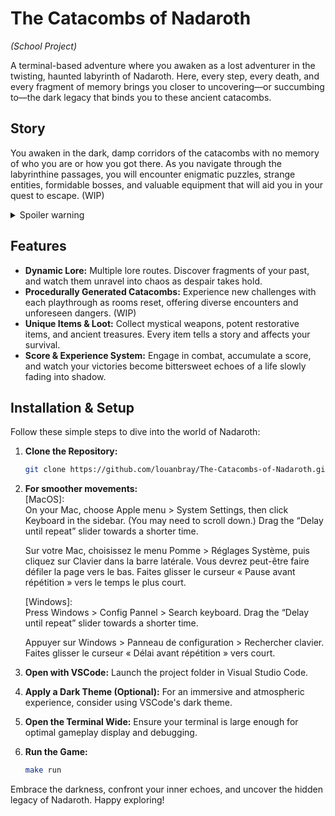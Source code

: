 # The Catacombs of Nadaroth
_(School Project)_

A terminal-based adventure where you awaken as a lost adventurer in the twisting, haunted labyrinth of Nadaroth. Here, every step, every death, and every fragment of memory brings you closer to uncovering—or succumbing to—the dark legacy that binds you to these ancient catacombs.


## Story

You awaken in the dark, damp corridors of the catacombs with no memory of who you are or how you got there. As you navigate through the labyrinthine passages, you will encounter enigmatic puzzles, strange entities, formidable bosses, and valuable equipment that will aid you in your quest to escape. (WIP)

<details>
  <summary>Spoiler warning</summary>
  
  Your progress is measured not just by physical survival, but also by a unique score that reflects both your achievements and your eroding mental health. With each death, you awaken anew in the spawn room, your mind further fragmented by despair. The narrative evolves depending on your mental health—ranging from clarity and determination to utter desolation.
  
</details>

## Features

- **Dynamic Lore:** Multiple lore routes. Discover fragments of your past, and watch them unravel into chaos as despair takes hold.
- **Procedurally Generated Catacombs:** Experience new challenges with each playthrough as rooms reset, offering diverse encounters and unforeseen dangers. (WIP)
- **Unique Items & Loot:** Collect mystical weapons, potent restorative items, and ancient treasures. Every item tells a story and affects your survival.
- **Score & Experience System:** Engage in combat, accumulate a score, and watch your victories become bittersweet echoes of a life slowly fading into shadow.

## Installation & Setup

Follow these simple steps to dive into the world of Nadaroth:

1. **Clone the Repository:**
    ```bash
    git clone https://github.com/louanbray/The-Catacombs-of-Nadaroth.git
    ```

2. **For smoother movements:**      
    \[MacOS\]:   
    On your Mac, choose Apple menu > System Settings, then click Keyboard in the sidebar. (You may need to scroll down.)
    Drag the “Delay until repeat” slider towards a shorter time.
   
    Sur votre Mac, choisissez le menu Pomme > Réglages Système, puis cliquez sur Clavier dans la barre latérale. Vous devrez peut-être faire défiler la page vers le bas.
    Faites glisser le curseur « Pause avant répétition » vers le temps le plus court.

    \[Windows\]:    
    Press Windows > Config Pannel > Search keyboard.
    Drag the “Delay until repeat” slider towards a shorter time.
    
    Appuyer sur Windows > Panneau de configuration > Rechercher clavier.
    Faites glisser le curseur « Délai avant répétition » vers court.
    

3. **Open with VSCode:**
    Launch the project folder in Visual Studio Code.

4. **Apply a Dark Theme (Optional):**
    For an immersive and atmospheric experience, consider using VSCode's dark theme.

5. **Open the Terminal Wide:**
    Ensure your terminal is large enough for optimal gameplay display and debugging.

6. **Run the Game:**
    ```bash
    make run
    ```


Embrace the darkness, confront your inner echoes, and uncover the hidden legacy of Nadaroth. Happy exploring!
